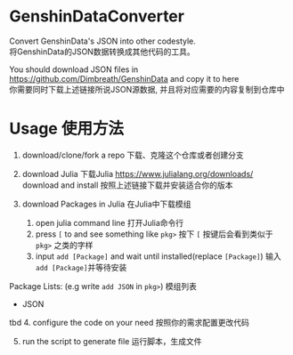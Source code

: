 # GenshinDataConverter
Convert GenshinData's JSON into other codestyle. \
将GenshinData的JSON数据转换成其他代码的工具。

You should download JSON files in https://github.com/Dimbreath/GenshinData and copy it to here\
你需要同时下载上述链接所说JSON源数据, 并且将对应需要的内容复制到仓库中

# Usage 使用方法

1. download/clone/fork a repo   下载、克隆这个仓库或者创建分支

2. download Julia    下载Julia
https://www.julialang.org/downloads/ download and install
按照上述链接下载并安装适合你的版本

3. download Packages in Julia    在Julia中下载模组
    1. open julia command line   打开Julia命令行
    2. press `[` to and see something like `pkg>`    按下 `[` 按键后会看到类似于 `pkg>` 之类的字样
    3. input `add [Package]` and wait until installed(replace `[Package]`)    输入`add [Package]`并等待安装

Package Lists: (e.g write `add JSON` in `pkg>`)  模组列表
- JSON

tbd
4. configure the code on your need     按照你的需求配置更改代码

5. run the script to generate file    运行脚本，生成文件
